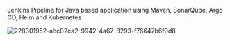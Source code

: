 Jenkins Pipeline for Java based application using Maven, SonarQube, Argo CD, Helm and Kubernetes

![228301952-abc02ca2-9942-4a67-8293-f76647b6f9d8](https://github.com/thaheershaik92/End-To-End-CI-CD/assets/128355075/400e6854-fc0a-42e5-b7df-e47a97902d3c)
